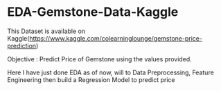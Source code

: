 # EDA-Gemstone-Data-Kaggle
This Dataset is available on Kaggle(https://www.kaggle.com/colearninglounge/gemstone-price-prediction)<br>

Objective : Predict Price of Gemstone using the values provided.<br>

Here I have just done EDA as of now, will to Data Preprocessing, Feature Engineering then build a Regression Model to predict price
